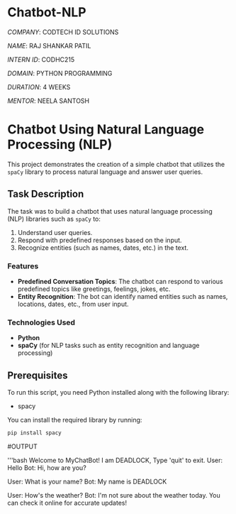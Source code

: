 # Chatbot-NLP

*COMPANY*: CODTECH ID SOLUTIONS

*NAME*: RAJ SHANKAR PATIL

*INTERN ID*: CODHC215

*DOMAIN*: PYTHON PROGRAMMING

*DURATION*: 4 WEEKS

*MENTOR*: NEELA SANTOSH

# Chatbot Using Natural Language Processing (NLP)

This project demonstrates the creation of a simple chatbot that utilizes the `spaCy` library to process natural language and answer user queries.

## Task Description

The task was to build a chatbot that uses natural language processing (NLP) libraries such as `spaCy` to:
1. Understand user queries.
2. Respond with predefined responses based on the input.
3. Recognize entities (such as names, dates, etc.) in the text.

### Features
- **Predefined Conversation Topics**: The chatbot can respond to various predefined topics like greetings, feelings, jokes, etc.
- **Entity Recognition**: The bot can identify named entities such as names, locations, dates, etc., from user input.

### Technologies Used
- **Python**
- **spaCy** (for NLP tasks such as entity recognition and language processing)

## Prerequisites
To run this script, you need Python installed along with the following library:
- spacy

You can install the required library by running:
```bash
pip install spacy
```

#OUTPUT

'''bash
Welcome to MyChatBot! I am DEADLOCK, Type 'quit' to exit.
User: Hello
Bot: Hi, how are you?

User: What is your name?
Bot: My name is DEADLOCK

User: How's the weather?
Bot: I'm not sure about the weather today. You can check it online for accurate updates!

